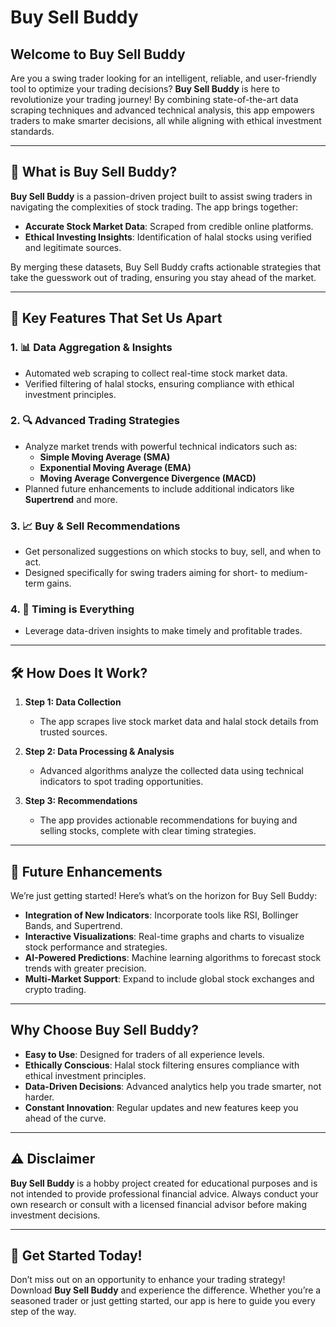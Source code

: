 # Buy Sell Buddy

## Welcome to Buy Sell Buddy

Are you a swing trader looking for an intelligent, reliable, and user-friendly tool to optimize your trading decisions? **Buy Sell Buddy** is here to revolutionize your trading journey! By combining state-of-the-art data scraping techniques and advanced technical analysis, this app empowers traders to make smarter decisions, all while aligning with ethical investment standards.

---

## 🚀 What is Buy Sell Buddy?
**Buy Sell Buddy** is a passion-driven project built to assist swing traders in navigating the complexities of stock trading. The app brings together:
- **Accurate Stock Market Data**: Scraped from credible online platforms.
- **Ethical Investing Insights**: Identification of halal stocks using verified and legitimate sources.

By merging these datasets, Buy Sell Buddy crafts actionable strategies that take the guesswork out of trading, ensuring you stay ahead of the market.

---

## 🌟 Key Features That Set Us Apart

### 1. **📊 Data Aggregation & Insights**
   - Automated web scraping to collect real-time stock market data.
   - Verified filtering of halal stocks, ensuring compliance with ethical investment principles.

### 2. **🔍 Advanced Trading Strategies**
   - Analyze market trends with powerful technical indicators such as:
     - **Simple Moving Average (SMA)**
     - **Exponential Moving Average (EMA)**
     - **Moving Average Convergence Divergence (MACD)**
   - Planned future enhancements to include additional indicators like **Supertrend** and more.

### 3. **📈 Buy & Sell Recommendations**
   - Get personalized suggestions on which stocks to buy, sell, and when to act.
   - Designed specifically for swing traders aiming for short- to medium-term gains.

### 4. **📅 Timing is Everything**
   - Leverage data-driven insights to make timely and profitable trades.

---

## 🛠️ How Does It Work?

1. **Step 1: Data Collection**  
   - The app scrapes live stock market data and halal stock details from trusted sources.

2. **Step 2: Data Processing & Analysis**  
   - Advanced algorithms analyze the collected data using technical indicators to spot trading opportunities.

3. **Step 3: Recommendations**  
   - The app provides actionable recommendations for buying and selling stocks, complete with clear timing strategies.

---

## 🔮 Future Enhancements
We’re just getting started! Here’s what’s on the horizon for Buy Sell Buddy:
- **Integration of New Indicators**: Incorporate tools like RSI, Bollinger Bands, and Supertrend.
- **Interactive Visualizations**: Real-time graphs and charts to visualize stock performance and strategies.
- **AI-Powered Predictions**: Machine learning algorithms to forecast stock trends with greater precision.
- **Multi-Market Support**: Expand to include global stock exchanges and crypto trading.

---

## Why Choose Buy Sell Buddy?
- **Easy to Use**: Designed for traders of all experience levels.
- **Ethically Conscious**: Halal stock filtering ensures compliance with ethical investment principles.
- **Data-Driven Decisions**: Advanced analytics help you trade smarter, not harder.
- **Constant Innovation**: Regular updates and new features keep you ahead of the curve.

---

## ⚠️ Disclaimer
**Buy Sell Buddy** is a hobby project created for educational purposes and is not intended to provide professional financial advice. Always conduct your own research or consult with a licensed financial advisor before making investment decisions.

---

## 📢 Get Started Today!
Don’t miss out on an opportunity to enhance your trading strategy! Download **Buy Sell Buddy** and experience the difference. Whether you’re a seasoned trader or just getting started, our app is here to guide you every step of the way.

